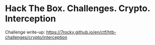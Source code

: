 # Hack The Box. Challenges. Crypto. Interception

Challenge write-up: https://7rocky.github.io/en/ctf/htb-challenges/crypto/interception
